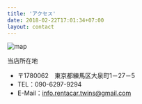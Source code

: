 ```yaml
---
title: 'アクセス'
date: 2018-02-22T17:01:34+07:00
layout: contact
---
```


![map](/images/access/access.jpg)

当店所在地

- 〒1780062　東京都練馬区大泉町1－27－5
- TEL：090-6297-9294
- E-Mail：info.rentacar.twins@gmail.com


